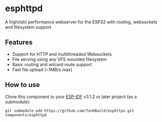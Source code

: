 # esphttpd
A high(ish) performance webserver for the ESP32 with routing, websockets and filesystem support

## Features

- Support for HTTP and multithreaded Websockets
- File serving using any VFS mounted filesystem
- Basic routing and wilcard route support
- Fast file upload (~1MB/s max)

## How to use


Clone this component to your [ESP-IDF](https://github.com/espressif/esp-idf) v3.1.2 or later project (as a submodule): 
```
git submodule add https://github.com/funkBuild/esphttps.git components/esphttpd
```
